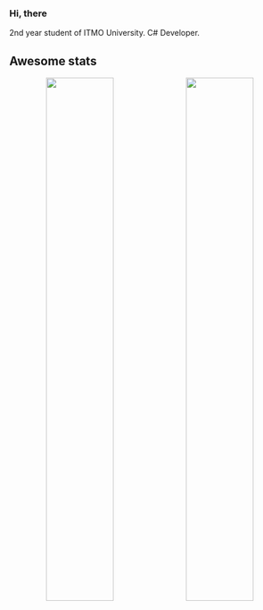 ### Hi, there

2nd year student of ITMO University.
C# Developer.

## Awesome stats
<p align="center">
    <img src='https://github-readme-stats.vercel.app/api/top-langs/?username=MGSDS&layout=compact' width=49%/>
    <img src='https://github-readme-stats.vercel.app/api?username=MGSDS&count_private=true&show_icons=true&theme=radical' width=49%>
</p>    
<!--
**MGSDS/MGSDS** is a ✨ _special_ ✨ repository because its `README.md` (this file) appears on your GitHub profile.

Here are some ideas to get you started:

- 🔭 I’m currently working on ...
- 🌱 I’m currently learning ...
- 👯 I’m looking to collaborate on ...
- 🤔 I’m looking for help with ...
- 💬 Ask me about ...
- 📫 How to reach me: ...
- 😄 Pronouns: ...
- ⚡ Fun fact: ...
-->
